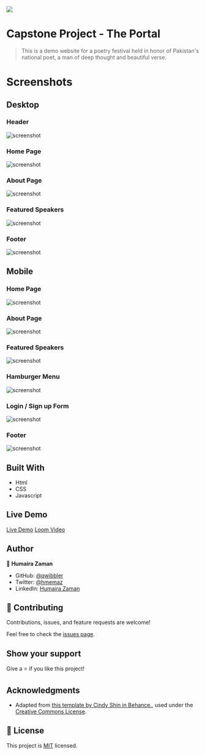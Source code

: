 ![](https://img.shields.io/badge/Microverse-blueviolet)

# Capstone Project - The Portal

> This is a demo website for a poetry festival held in honor of Pakistan's national poet, a man of deep thought and beautiful verse.

# Screenshots
## Desktop
<!-- ![screenshot](./img/screenshots/Screenshot_D1_Mobile.png) -->
### Header
![screenshot](./img/screenshots/desktop-header.png)
### Home Page
![screenshot](./img/screenshots/desktop-home.png)
### About Page
![screenshot](./img/screenshots/desktop-about.png)
### Featured Speakers
![screenshot](./img/screenshots/desktop-featured.png)
### Footer
![screenshot](./img/screenshots/desktop-footer.png)

## Mobile
<!-- ![screenshot](./img/screenshots/Screenshot_D1_Mobile.png) -->
### Home Page
![screenshot](./img/screenshots/mobile-home.png)
### About Page
![screenshot](./img/screenshots/mobile-about.png)
### Featured Speakers
![screenshot](./img/screenshots/mobile-featured.png)
### Hamburger Menu
![screenshot](./img/screenshots/mobile-hamburger.png)
### Login / Sign up Form
![screenshot](./img/screenshots/mobile-login.png)
### Footer
![screenshot](./img/screenshots/mobile-footer.png)

## Built With

- Html
- CSS
- Javascript

## Live Demo

[Live Demo](https://qwibbler.github.io/Capstone-Portal/)
[Loom Video](https://www.loom.com/share/ee565db93f1347c0a63a2a4c6b47f3fc)


## Author

👤 **Humaira Zaman**

- GitHub: [@qwibbler](https://github.com/qwibbler)
- Twitter: [@hmemaz](https://twitter.com/hmemaz)
- LinkedIn: [Humaira Zaman](https://www.linkedin.com/in/hmemaz1994/)

## 🤝 Contributing

Contributions, issues, and feature requests are welcome!

Feel free to check the [issues page](../../issues/).

## Show your support

Give a ⭐️ if you like this project!

## Acknowledgments

- Adapted from [this template by Cindy Shin in Behance.](https://www.behance.net/gallery/29845175/CC-Global-Summit-2015), used under the [Creative Commons License](https://creativecommons.org/licenses/by-nc/4.0/).

## 📝 License

This project is [MIT](./LICENSE) licensed.
